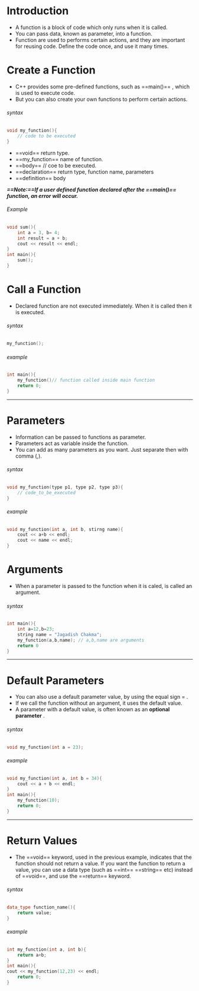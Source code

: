 
# Introduction
- A function is a block of code which only runs when it is called.
- You can pass data, known as parameter, into a function.
- Function are used to performs certain actions, and they are important for reusing code. Define the code once, and use it many times.

# Create a Function
- C++ provides some pre-defined functions, such as ==main()== , which is used to execute code.
- But you can also create your own functions to perform certain actions.
###### syntax
```c++
void my_function(){
	// code to be executed
}
```
- ==void== return type.
- ==my_function== name of function.
- ==body== // coe to be executed.
- ==declaration== return type, function name, parameters
- ==definition== body

***==Note:==If a user defined function declared after the ==main()== function, an error will occur.***

###### Example
```c++
void sum(){
	int a = 3, b= 4;
	int result = a + b;
	cout << result << endl;
}
int main(){
	sum();
}
```


# Call a Function
- Declared function are not executed immediately. When it is called then it is executed.
###### syntax
```c++
my_function();
```
###### example
```c++
int main(){
	my_function()// function called inside main function
	return 0;
}
```


----
# Parameters
- Information can be passed to functions as parameter.
- Parameters act as variable inside the function.
- You can add as many parameters as you want. Just separate then with comma (,).
###### syntax
```c++
void my_function(type p1, type p2, type p3){
	// code_to_be_executed
}
```
###### example
```c++
void my_function(int a, int b, stirng name){
	cout << a+b << endl;
	cout << name << endl;
}
```


# Arguments
- When a parameter is passed to the function when it is caled, is called an argument.
###### syntax
```c++
int main(){
	int a=12,b=23;
	string name = "Jagadish Chakma";
	my_function(a,b,name); // a,b,name are arguments
	return 0
}
```


----

# Default Parameters
- You can also use a default parameter value, by using the equal sign = .
- If we call the function without an argument, it uses the default value.
- A parameter with a default value, is often known as an **optional parameter** .
###### syntax
```c++
void my_function(int a = 23);
```
###### example
```c++
void my_function(int a, int b = 34){
	cout << a + b << endl;
}
int main(){
	my_function(10);
	return 0;
}
```


---

# Return Values
- The ==void== keyword, used in the previous example, indicates that the function should not return a value. If you want the function to return a value, you can use a data type (such as ==int== ==string== etc) instead of ==void==, and use the ==return== keyword.
###### syntax
```c++
data_type function_name(){
	return value;
}
```
###### example
```c++
int my_function(int a, int b){
	return a+b;
}
int main(){
cout << my_function(12,23) << endl;
	return 0;
}
```
